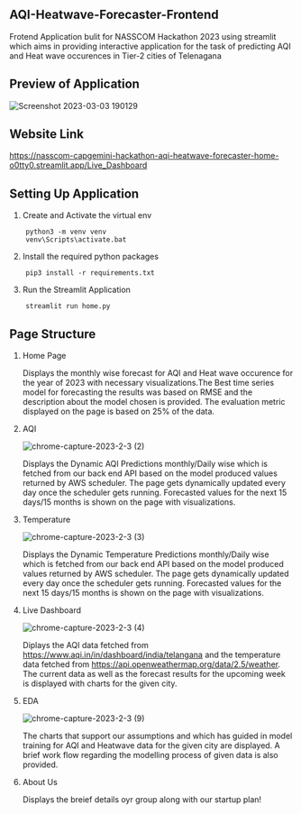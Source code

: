## AQI-Heatwave-Forecaster-Frontend

Frotend Application  bulit for NASSCOM Hackathon 2023 using streamlit  which aims in providing interactive application for the task of predicting AQI and Heat wave occurences in Tier-2 cities of Telenagana


## Preview of Application

![Screenshot 2023-03-03 190129](https://user-images.githubusercontent.com/62760269/222732893-fe997643-bca6-4781-b1fd-80a686ff8f63.png)

## Website Link

https://nasscom-capgemini-hackathon-aqi-heatwave-forecaster-home-o0tty0.streamlit.app/Live_Dashboard

## Setting Up Application

1. Create and Activate the virtual env
```
    python3 -m venv venv
    venv\Scripts\activate.bat
```

2. Install the required python packages
```
    pip3 install -r requirements.txt
```

3. Run the Streamlit Application
```
    streamlit run home.py
```


## Page Structure

1. Home Page

   


   Displays the monthly wise forecast for AQI and Heat wave occurence for the year of 2023 with necessary visualizations.The Best time series model for forecasting the results was based on RMSE and the description about the model chosen is provided. The evaluation metric displayed on the page is based on 25% of the data.
   

2. AQI

   ![chrome-capture-2023-2-3 (2)](https://user-images.githubusercontent.com/62760269/222746495-69447994-632e-4cfc-b2a1-3d5fb5de79f6.gif)


   Displays the Dynamic AQI Predictions monthly/Daily wise which is fetched from our back end API based on the model produced values returned by AWS scheduler. The page gets dynamically updated every day once the scheduler gets running. Forecasted values for the next 15 days/15 months is shown on the page with visualizations.
  

3. Temperature

   ![chrome-capture-2023-2-3 (3)](https://user-images.githubusercontent.com/62760269/222746900-6ef561b8-8d84-43d2-8577-69e34391542f.gif)


   Displays the Dynamic Temperature Predictions monthly/Daily wise which is fetched from our back end API based on the model produced values returned by AWS scheduler. The page gets dynamically updated every day once the scheduler gets running. Forecasted values for the next 15 days/15 months is shown on the page with visualizations.
  

4. Live Dashboard

   ![chrome-capture-2023-2-3 (4)](https://user-images.githubusercontent.com/62760269/222747494-f995d63a-6cdd-4e02-9b89-5ee643c3f6f4.gif)


   Diplays the AQI data fetched from https://www.aqi.in/in/dashboard/india/telangana and the temperature data fetched from https://api.openweathermap.org/data/2.5/weather. The current data as well as the forecast results for the upcoming week is displayed with charts for the given city.

5. EDA

   ![chrome-capture-2023-2-3 (9)](https://user-images.githubusercontent.com/62760269/222749149-a23bc99e-8e50-43d7-add7-289779abf933.gif)

   
   The charts that support our assumptions and which has guided in model training for AQI and Heatwave data for the given city are displayed. A brief work flow regarding the modelling process of given data is also provided.
  
6. About Us

   Displays the breief details oyr group along with our startup plan!
  
  
 

